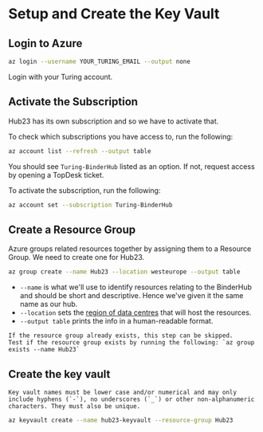 # Setup and Create the Key Vault

## Login to Azure

```bash
az login --username YOUR_TURING_EMAIL --output none
```

Login with your Turing account.

## Activate the Subscription

Hub23 has its own subscription and so we have to activate that.

To check which subscriptions you have access to, run the following:

```bash
az account list --refresh --output table
```

You should see `Turing-BinderHub` listed as an option.
If not, request access by opening a TopDesk ticket.

To activate the subscription, run the following:

```bash
az account set --subscription Turing-BinderHub
```

## Create a Resource Group

Azure groups related resources together by assigning them to a Resource Group.
We need to create one for Hub23.

```bash
az group create --name Hub23 --location westeurope --output table
```

- `--name` is what we'll use to identify resources relating to the BinderHub and should be short and descriptive.
  Hence we've given it the same name as our hub.
- `--location` sets the [region of data centres](https://azure.microsoft.com/en-gb/global-infrastructure/locations/) that will host the resources.
- `--output table` prints the info in a human-readable format.

```{note}
If the resource group already exists, this step can be skipped.
Test if the resource group exists by running the following: `az group exists --name Hub23`
```

## Create the key vault

```{note}
Key vault names must be lower case and/or numerical and may only include hyphens (`-`), no underscores (`_`) or other non-alphanumeric characters. They must also be unique.
```

```bash
az keyvault create --name hub23-keyvault --resource-group Hub23
```
